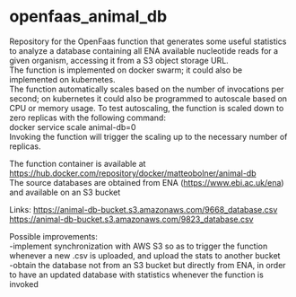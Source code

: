 # openfaas_animal_db
Repository for the OpenFaas function that generates some useful statistics to analyze a database containing all ENA available nucleotide reads for a given organism, accessing it from a S3 object storage URL.  
The function is implemented on docker swarm; it could also be implemented on kubernetes.  
The function automatically scales based on the number of invocations per second; on kubernetes it could also be programmed to autoscale based on CPU or memory usage.
To test autoscaling, the function is scaled down to zero replicas with the following command:  
docker service scale animal-db=0  
Invoking the function will trigger the scaling up to the necessary number of replicas.  

The function container is available at https://hub.docker.com/repository/docker/matteobolner/animal-db  
The source databases are obtained from ENA (https://www.ebi.ac.uk/ena) and available on an S3 bucket  

Links:  https://animal-db-bucket.s3.amazonaws.com/9668_database.csv   
        https://animal-db-bucket.s3.amazonaws.com/9823_database.csv  
        
        
Possible improvements:   
        -implement synchronization with AWS S3 so as to trigger the function whenever a new .csv is uploaded, and upload the stats to another bucket  
        -obtain the database not from an S3 bucket but directly from ENA, in order to have an updated database with statistics whenever the function is invoked
